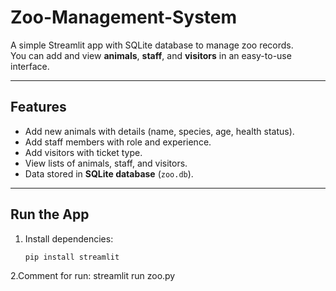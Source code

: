 # Zoo-Management-System

A simple Streamlit app with SQLite database to manage zoo records.  
You can add and view **animals**, **staff**, and **visitors** in an easy-to-use interface.

---

## Features
- Add new animals with details (name, species, age, health status).  
- Add staff members with role and experience.  
- Add visitors with ticket type.  
- View lists of animals, staff, and visitors.  
- Data stored in **SQLite database** (`zoo.db`).  

---

## Run the App
1. Install dependencies:
   ```bash
   pip install streamlit
2.Comment for run:
   streamlit run zoo.py
